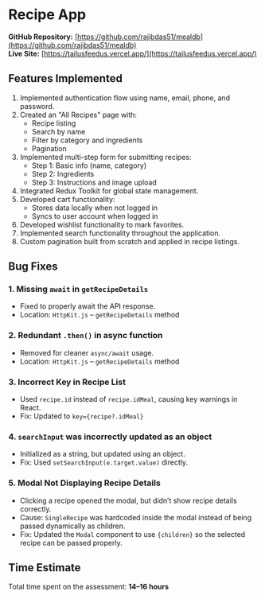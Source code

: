 # Recipe App

**GitHub Repository:** [https://github.com/rajibdas51/mealdb](https://github.com/rajibdas51/mealdb)  
**Live Site:** [https://tailusfeedus.vercel.app/](https://tailusfeedus.vercel.app/)

## Features Implemented

1. Implemented authentication flow using name, email, phone, and password.
2. Created an "All Recipes" page with:
   - Recipe listing
   - Search by name
   - Filter by category and ingredients
   - Pagination
3. Implemented multi-step form for submitting recipes:
   - Step 1: Basic info (name, category)
   - Step 2: Ingredients
   - Step 3: Instructions and image upload
4. Integrated Redux Toolkit for global state management.
5. Developed cart functionality:
   - Stores data locally when not logged in
   - Syncs to user account when logged in
6. Developed wishlist functionality to mark favorites.
7. Implemented search functionality throughout the application.
8. Custom pagination built from scratch and applied in recipe listings.

## Bug Fixes

### 1. Missing `await` in `getRecipeDetails`

- Fixed to properly await the API response.
- Location: `HttpKit.js` – `getRecipeDetails` method

### 2. Redundant `.then()` in async function

- Removed for cleaner `async/await` usage.
- Location: `HttpKit.js` – `getRecipeDetails` method

### 3. Incorrect Key in Recipe List

- Used `recipe.id` instead of `recipe.idMeal`, causing key warnings in React.
- Fix: Updated to `key={recipe?.idMeal}`

### 4. `searchInput` was incorrectly updated as an object

- Initialized as a string, but updated using an object.
- Fix: Used `setSearchInput(e.target.value)` directly.

### 5. Modal Not Displaying Recipe Details

- Clicking a recipe opened the modal, but didn’t show recipe details correctly.
- Cause: `SingleRecipe` was hardcoded inside the modal instead of being passed dynamically as children.
- Fix: Updated the `Modal` component to use `{children}` so the selected recipe can be passed properly.

## Time Estimate

Total time spent on the assessment: **14–16 hours**
